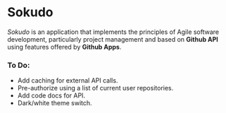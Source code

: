 # Sokudo

*Sokudo* is an application that implements the principles of Agile software development, particularly project management and based on **Github API** using features offered by **Github Apps**.


### To Do:
* Add caching for external API calls.
* Pre-authorize using a list of current user repositories.
* Add code docs for API.
* Dark/white theme switch.
